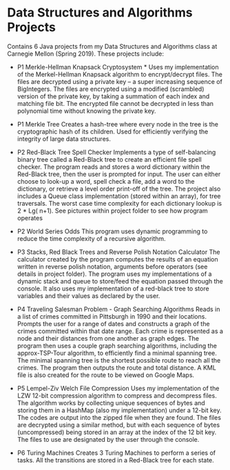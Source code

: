 # Data Structures and Algorithms Projects
Contains 6 Java projects from my Data Structures and Algorithms class at Carnegie Mellon (Spring 2019). These projects include:

* P1 Merkle-Hellman Knapsack Cryptosystem
		*	Uses my implementation of the Merkel-Hellman Knapsack algorithm to encrypt/decrypt files. The files are decrypted using a private key – a super increasing sequence of BigIntegers. The files are encrypted using a modified (scrambled) version of the private key, by taking a summation of each index and matching file bit. The encrypted file cannot be decrypted in less than polynomial time without knowing the private key.

* P1 Merkle Tree
	Creates a hash-tree where every node in the tree is the cryptographic hash of its children. Used for efficiently verifying the integrity of large data structures. 

* P2 Red-Black Tree Spell Checker
	Implements a type of self-balancing binary tree called a Red-Black tree to create an efficient file spell checker. The program reads and stores a word dictionary within the Red-Black tree, then the user is prompted for input. The user can either choose to look-up a word, spell check a file, add a word to the dictionary, or retrieve a level order print-off of the tree. The project also includes a Queue class implementation (stored within an array), for tree traversals. The worst case time complexity for each dictionary lookup is 2 * Lg( n+1). See pictures within project folder to see how program operates

* P2 World Series Odds
	This program uses dynamic programming to reduce the time complexity of a recursive algorithm.

* P3 Stacks, Red Black Trees and Reverse Polish Notation Calculator
	The calculator created by the program computes the results of an equation written in reverse polish notation, arguments before operators (see details in project folder). The program uses my implementations of a dynamic stack and queue to store/feed the equation passed through the console. It also uses my implementation of a red-black tree to store variables and their values as declared by the user.

* P4 Traveling Salesman Problem - Graph Searching Algorithms
	Reads in a list of crimes committed in Pittsburgh in 1990 and their locations. Prompts the user for a range of dates and constructs a graph of the crimes committed within that date range. Each crime is represented as a node and their distances from one another as graph edges. The program then uses a couple graph searching algorithms, including the approx-TSP-Tour algorithm, to efficiently find a minimal spanning tree. The minimal spanning tree is the shortest possible route to reach all the crimes. The program then outputs the route and total distance. A KML file is also created for the route to be viewed on Google Maps.

* P5 Lempel-Ziv Welch File Compression
	Uses my implementation of the LZW 12-bit compression algorithm to compress and decompress files. The algorithm works by collecting unique sequences of bytes and storing them in a HashMap (also my implementation) under a 12-bit key. The codes are output into the zipped file when they are found. The files are decrypted using a similar method, but with each sequence of bytes (uncompressed) being stored in an array at the index of the 12 bit key. The files to use are designated by the user through the console.

* P6 Turing Machines
	Creates 3 Turing Machines to perform a series of tasks. All the transitions are stored in a Red-Black tree for each state.
